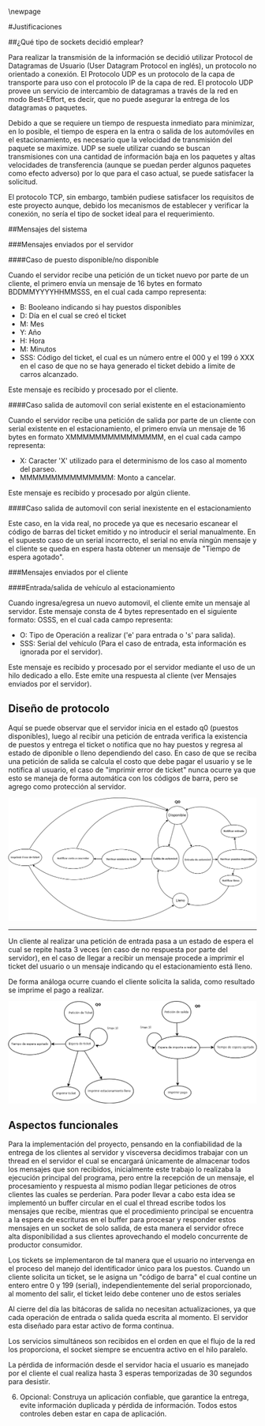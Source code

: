 \newpage

#Justificaciones

##¿Qué tipo de sockets decidió emplear?

Para realizar la transmisión de la información se decidió utilizar Protocol de Datagramas de Usuario (User Datagram Protocol en inglés), un protocolo no orientado a conexión. El Protocolo UDP es un protocolo de la capa de transporte para uso con el protocolo IP de la capa de red. El protocolo UDP provee un servicio de intercambio de datagramas a través de la red en modo Best-Effort, es decir, que no puede asegurar la entrega de los datagramas o paquetes. 

Debido a que se requiere un tiempo de respuesta inmediato para minimizar, en lo posible, el tiempo de espera en la entra o salida de los automóviles en el estacionamiento, es necesario que la velocidad de transmisión del paquete se maximize. UDP se suele utilizar cuando se buscan transmisiones con una cantidad de información baja en los paquetes y altas velocidades de transferencia (aunque se puedan perder algunos paquetes como efecto adverso) por lo que para el caso actual, se puede satisfacer la solicitud. 

El protocolo TCP, sin embargo, también pudiese satisfacer los requisitos de este proyecto aunque, debido los mecanismos de establecer y verificar la conexión, no sería el tipo de socket ideal para el requerimiento.

##Mensajes del sistema

###Mensajes enviados por el servidor

####Caso de puesto disponible/no disponible

Cuando el servidor recibe una petición de un ticket nuevo por parte de un cliente, el primero envía un mensaje de 16 bytes en formato BDDMMYYYYHHMMSSS, en el cual cada campo representa:

* B: Booleano indicando si hay puestos disponibles
* D: Día en el cual se creó el ticket
* M: Mes
* Y: Año
* H: Hora
* M: Minutos
* SSS: Código del ticket, el cual es un número entre el 000 y el 199 ó XXX en el caso de que no se haya generado el ticket debido a limite de carros alcanzado.

Este mensaje es recibido y procesado por el cliente.

####Caso salida de automovil con serial existente en el estacionamiento

Cuando el servidor recibe una petición de salida por parte de un cliente con serial existente en el estacionamiento, el primero envía un mensaje de 16 bytes en formato XMMMMMMMMMMMMMMM, en el cual cada campo representa:

* X: Caracter 'X' utilizado para el determinismo de los caso al momento del parseo.
* MMMMMMMMMMMMMMM: Monto a cancelar.

Este mensaje es recibido y procesado por algún cliente.

####Caso salida de automovil con serial inexistente en el estacionamiento

Este caso, en la vida real, no procede ya que es necesario escanear el código de barras del ticket emitido y no introducir el serial manualmente. En el supuesto caso de un serial incorrecto, el serial no envía ningún mensaje y el cliente se queda en espera hasta obtener un mensaje de "Tiempo de espera agotado".

###Mensajes enviados por el cliente

####Entrada/salida de vehículo al estacionamiento

Cuando ingresa/egresa un nuevo automovil, el cliente emite un mensaje al servidor. Este mensaje consta de 4 bytes representado en el siguiente formato: OSSS, en el cual cada campo representa:

* O:   Tipo de Operación a realizar ('e' para entrada o 's' para salida).
* SSS: Serial del vehículo (Para el caso de entrada, esta información es ignorada por el servidor). 

Este mensaje es recibido y procesado por el servidor mediante el uso de un hilo dedicado a ello. Este emite una respuesta al cliente (ver Mensajes enviados por el servidor).


## Diseño de protocolo

Aquí se puede observar que el servidor inicia en el estado q0 (puestos disponibles),  luego al recibir una petición de entrada verifica la existencia de puestos y entrega el ticket  o notifica que no hay puestos y regresa al estado de diponible  o lleno dependiendo del caso. En caso de que se reciba una petición de salida se calcula el costo que debe pagar el usuario y se le notifica al usuario, el caso de "imprimir error de ticket" nunca ocurre ya que esto se maneja de forma automática con los códigos de barra, pero se agrego como protección al servidor.

![Automata del servidor](server.png "Automata del servidor")

---

Un cliente al realizar una petición de entrada pasa a un estado de espera el cual se repite hasta 3 veces (en caso de no respuesta por parte del servidor), en el caso de llegar a recibir un mensaje procede a imprimir el ticket del usuario o un mensaje indicando qu el estacionamiento está lleno. 

De forma análoga ocurre cuando el cliente solicita la salida, como resultado se imprime el pago a realizar.

![Automata de clientes](cliente.png "Automata de clientes")

## Aspectos funcionales

Para la implementación del proyecto, pensando en la confiabilidad de la entrega de los clientes al servidor y visceversa decidimos trabajar con un thread en el servidor el cual se encargará únicamente de almacenar todos los mensajes que son recibidos, inicialmente este trabajo lo realizaba la ejecución principal del programa, pero entre la recepción de un mensaje, el procesamiento y respuesta al mismo podían llegar peticiones de otros clientes las cuales se perderían. Para poder llevar a cabo esta idea se implementó un buffer circular en el cual el thread escribe todos los mensajes que recibe, mientras que el procedimiento principal se encuentra a la espera de escrituras en el buffer para procesar y responder estos mensajes en un socket de solo salida, de esta manera el servidor ofrece alta disponibilidad a sus clientes aprovechando el modelo concurrente de productor consumidor.

Los tickets se implementaron de tal manera que el usuario no intervenga en el proceso del manejo del identificador único para los puestos. Cuando un cliente solicita un ticket, se le asigna un "código de barra" el cual contine un entero entre 0 y 199 (serial), independientemente del serial proporcionado, al momento del salir, el ticket leido debe contener uno de estos seriales

Al cierre del día las bitácoras de salida no necesitan actualizaciones, ya que cada operación de entrada o salida queda escrita al momento. El servidor esta diseñado para estar activo de forma continua.

Los servicios simultáneos son recibidos en el orden en que el flujo de la red los proporciona, el socket siempre se encuentra activo en el hilo paralelo.

La pérdida de información desde el servidor hacia el usuario es manejado por el cliente el cual realiza hasta 3 esperas temporizadas de 30 segundos para desistir.

6. Opcional: Construya un aplicación confiable, que garantice la entrega, evite
información duplicada y pérdida de información. Todos estos controles
deben estar en capa de aplicación.